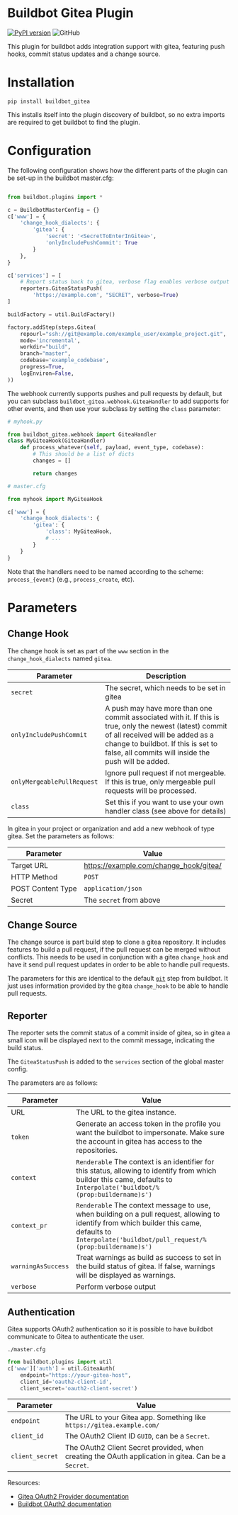 # Buildbot Gitea Plugin


[![PyPI version](https://badge.fury.io/py/buildbot-gitea.svg)](https://badge.fury.io/py/buildbot-gitea)
![GitHub](https://img.shields.io/github/license/lab132/buildbot-gitea)

This plugin for buildbot adds integration support with gitea, featuring push hooks, commit status updates and a change source.

# Installation
```
pip install buildbot_gitea
```

This installs itself into the plugin discovery of buildbot, so no extra imports are required to get buildbot to find the plugin.

# Configuration

The following configuration shows how the different parts of the plugin can be set-up in the buildbot master.cfg:

```py

from buildbot.plugins import *

c = BuildbotMasterConfig = {}
c['www'] = {
    'change_hook_dialects': {
        'gitea': {
            'secret': '<SecretToEnterInGitea>',
            'onlyIncludePushCommit': True
        }
    },
}

c['services'] = [
    # Report status back to gitea, verbose flag enables verbose output in logging for debugging
    reporters.GiteaStatusPush(
        'https://example.com', "SECRET", verbose=True)
]

buildFactory = util.BuildFactory()

factory.addStep(steps.Gitea(
    repourl="ssh://git@example.com/example_user/example_project.git",
    mode='incremental',
    workdir="build",
    branch="master",
    codebase='example_codebase',
    progress=True,
    logEnviron=False,
))
```

The webhook currently supports pushes and pull requests by default, but you can
subclass `buildbot_gitea.webhook.GiteaHandler` to add supports for other events,
and then use your subclass by setting the `class` parameter:

```py
# myhook.py

from buildbot_gitea.webhook import GiteaHandler
class MyGiteaHook(GiteaHandler)
    def process_whatever(self, payload, event_type, codebase):
        # This should be a list of dicts
        changes = []

        return changes

# master.cfg

from myhook import MyGiteaHook

c['www'] = {
    'change_hook_dialects': {
        'gitea': {
            'class': MyGiteaHook,
            # ...
        }
    }
}
```

Note that the handlers need to be named according to the scheme:
`process_{event}` (e.g., `process_create`, etc).

# Parameters

## Change Hook

The change hook is set as part of the `www` section in the `change_hook_dialects` named `gitea`.

| Parameter                  | Description                                                                                                                                                                                                                               |
|----------------------------|-------------------------------------------------------------------------------------------------------------------------------------------------------------------------------------------------------------------------------------------|
| `secret`                   | The secret, which needs to be set in gitea                                                                                                                                                                                                |
| `onlyIncludePushCommit`    | A push may have more than one commit associated with it. If this is true, only the newest (latest) commit of all received will be added as a change to buildbot. If this is set to false, all commits will inside the push will be added. |
| `onlyMergeablePullRequest` | Ignore pull request if not mergeable. If this is true, only mergeable pull requests will be processed.                                                                                                                                    |
| `class`                    | Set this if you want to use your own handler class (see above for details)                                                                                                                                                                |

In gitea in your project or organization and add a new webhook of type gitea.
Set the parameters as follows:

| Parameter | Value |
| --- | --- |
| Target URL  | https://example.com/change_hook/gitea/ |
| HTTP Method  | `POST` |
| POST Content Type  | `application/json` |
| Secret  | The `secret` from above |

## Change Source

The change source is part build step to clone a gitea repository. It includes features to build a pull request, if the pull request can be merged without conflicts. This needs to be used in conjunction with a gitea `change_hook` and have it send pull request updates in order to be able  to handle pull requests.

The parameters for this are identical to the default [`git`](http://docs.buildbot.net/latest/manual/configuration/buildsteps.html#git) step from buildbot. It just uses information provided by the gitea `change_hook` to be able to handle pull requests.

## Reporter

The reporter sets the commit status of a commit inside of gitea, so in gitea a small icon will be displayed next to the commit message, indicating the build status.

The `GiteaStatusPush` is added to the `services` section of the global master config.

The parameters are as follows:

| Parameter | Value |
| --- | --- |
| URL | The URL to the gitea instance. |
| `token` | Generate an access token in the profile you want the buildbot to impersonate. Make sure the account in gitea has access to the repositories. |
| `context` | `Renderable` The context is an identifier for this status, allowing to identify from which builder this came, defaults to `Interpolate('buildbot/%(prop:buildername)s')` |
| `context_pr` | `Renderable` The context message to use, when building on a pull request, allowing to identify from which builder this came, defaults to `Interpolate('buildbot/pull_request/%(prop:buildername)s')` |
| `warningAsSuccess` | Treat warnings as build as success to set in the build status of gitea. If false, warnings will be displayed as warnings. |
| `verbose` | Perform verbose output |

## Authentication

Gitea supports OAuth2 authentication so it is possible to have buildbot communicate to Gitea to authenticate the user.

`./master.cfg`

```py
from buildbot.plugins import util
c['www']['auth'] = util.GiteaAuth(
    endpoint="https://your-gitea-host",
    client_id='oauth2-client-id',
    client_secret='oauth2-client-secret')
```

| Parameter | Value |
| --- | --- |
| `endpoint` | The URL to your Gitea app. Something like `https://gitea.example.com/` |
| `client_id` | The OAuth2 Client ID `GUID`, can be a `Secret`. |
| `client_secret` | The OAuth2 Client Secret provided, when creating the OAuth application in gitea. Can be a `Secret`. |

Resources:

+ [Gitea OAuth2 Provider documentation](https://docs.gitea.io/en-us/oauth2-provider/)
+ [Buildbot OAuth2 documentation](https://docs.buildbot.net/current/developer/cls-auth.html?highlight=oauth2#buildbot.www.oauth2.OAuth2Auth)
